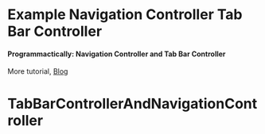 Example Navigation Controller Tab Bar Controller
=============================================

#### Programmactically: Navigation Controller and Tab Bar Controller
More tutorial, <a href="http://blog.rifkilabs.net/exploring-navigation-controller-and-tab-bar-controller.html">Blog</a>
# TabBarControllerAndNavigationController
